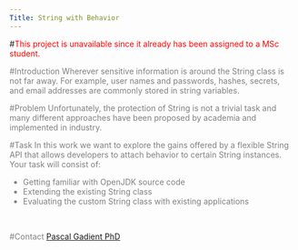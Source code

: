 ```yaml
---
Title: String with Behavior
---
```


#<font style="color:red;">This project is unavailable since it already has been assigned to a MSc student.</font>
<br><p><font style="color:grey;">

#Introduction
Wherever sensitive information is around the String class is not far away.
For example, user names and passwords, hashes, secrets, and email addresses are commonly stored in string variables.

#Problem
Unfortunately, the protection of String is not a trivial task and many different approaches have been proposed by academia and implemented in industry.

#Task
In this work we want to explore the gains offered by a flexible String API that allows developers to attach behavior to certain String instances.
<br>
Your task will consist of:

-  Getting familiar with OpenJDK source code
-  Extending the existing String class
-  Evaluating the custom String class with existing applications
<br><p><br></p>

#Contact 
[Pascal Gadient PhD](%base_url%/staff/PascalGadient)

</font>
